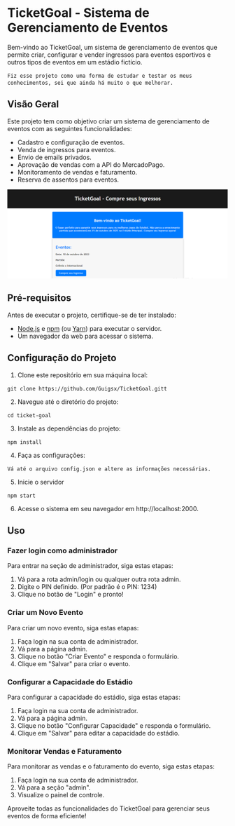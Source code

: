 # TicketGoal - Sistema de Gerenciamento de Eventos

Bem-vindo ao TicketGoal, um sistema de gerenciamento de eventos que permite criar, configurar e vender ingressos para eventos esportivos e outros tipos de eventos em um estádio fictício.

```
Fiz esse projeto como uma forma de estudar e testar os meus conhecimentos, sei que ainda há muito o que melhorar.
```

## Visão Geral

Este projeto tem como objetivo criar um sistema de gerenciamento de eventos com as seguintes funcionalidades:

- Cadastro e configuração de eventos.
- Venda de ingressos para eventos.
- Envio de emails privados.
- Aprovação de vendas com a API do MercadoPago.
- Monitoramento de vendas e faturamento.
- Reserva de assentos para eventos.

<img src="./imgs/img.png">

## Pré-requisitos

Antes de executar o projeto, certifique-se de ter instalado:

- [Node.js](https://nodejs.org/) e [npm](https://www.npmjs.com/) (ou [Yarn](https://yarnpkg.com/)) para executar o servidor.
- Um navegador da web para acessar o sistema.

## Configuração do Projeto

1. Clone este repositório em sua máquina local:
```
git clone https://github.com/Guigsx/TicketGoal.gitt
```

2. Navegue até o diretório do projeto:
```
cd ticket-goal
```

3. Instale as dependências do projeto:
```
npm install
```

4. Faça as configurações:
```
Vá até o arquivo config.json e altere as informações necessárias.
```

5. Inicie o servidor
```
npm start
```

6. Acesse o sistema em seu navegador em http://localhost:2000.

## Uso

### Fazer login como administrador

Para entrar na seção de administrador, siga estas etapas:

1. Vá para a rota admin/login ou qualquer outra rota admin.
2. Digite o PIN definido. (Por padrão é o PIN: 1234)
3. Clique no botão de "Login" e pronto!

### Criar um Novo Evento

Para criar um novo evento, siga estas etapas:

1. Faça login na sua conta de administrador.
2. Vá para a página admin.
3. Clique no botão "Criar Evento" e responda o formulário.
4. Clique em "Salvar" para criar o evento.

### Configurar a Capacidade do Estádio

Para configurar a capacidade do estádio, siga estas etapas:

1. Faça login na sua conta de administrador.
2. Vá para a página admin.
3. Clique no botão "Configurar Capacidade" e responda o formulário.
4. Clique em "Salvar" para editar a capacidade do estádio.

### Monitorar Vendas e Faturamento

Para monitorar as vendas e o faturamento do evento, siga estas etapas:

1. Faça login na sua conta de administrador.
2. Vá para a seção "admin".
3. Visualize o painel de controle.

Aproveite todas as funcionalidades do TicketGoal para gerenciar seus eventos de forma eficiente!